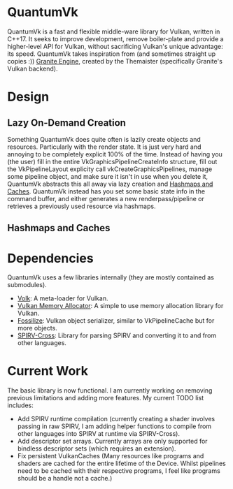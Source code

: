 # QuantumVk
QuantumVk is a fast and flexible middle-ware library for Vulkan, written in C++17. It seeks to improve
development, remove boiler-plate and provide a higher-level API for Vulkan, without sacrificing Vulkan's unique advantage: its speed.
QuantumVk takes inspiration from (and sometimes straight up copies :)) [Granite Engine](https://github.com/Themaister/Granite), created by the Themaister
(specifically Granite's Vulkan backend).

# Design

## Lazy On-Demand Creation
Something QuantumVk does quite often is lazily create objects and resources. Particularly with the render state. It is just very hard and annoying to be
completely explicit 100% of the time. Instead of having you (the user) fill in the entire VkGraphicsPipelineCreateInfo structure, fill out the VkPipelineLayout
explicity call vkCreateGraphicsPipelines, manage some pipeline object, and make sure it isn't in use when you delete it, QuantumVk abstracts this all away via 
lazy creation and [Hashmaps and Caches](#Hashmaps-and-Caches). QuantumVk instead has you set some basic state info in the command buffer, and either generates a
new renderpass/pipeline or retrieves a previously used resource via hashmaps.

## Hashmaps and Caches


# Dependencies
QuantumVk uses a few libraries internally (they are mostly contained as submodules).

- [Volk](https://github.com/zeux/volk): A meta-loader for Vulkan.
- [Vulkan Memory Allocator](https://github.com/GPUOpen-LibrariesAndSDKs/VulkanMemoryAllocator): A simple to use memory allocation library for Vulkan.
- [Fossilize](https://github.com/ValveSoftware/Fossilize): Vulkan object serializer, similar to VkPipelineCache but for more objects.
- [SPIRV-Cross](https://github.com/KhronosGroup/SPIRV-Cross): Library for parsing SPIRV and converting it to and from other languages.

# Current Work
The basic library is now functional. I am currently working on removing previous limitations and adding more features.
My current TODO list includes:

- Add SPIRV runtime compilation (currently creating a shader involves passing in raw SPIRV, I am adding helper functions to compile from other languages into SPIRV at runtime via SPIRV-Cross).
- Add descriptor set arrays. Currently arrays are only supported for bindless descriptor sets (which requires an extension).
- Fix persistent VulkanCaches (Many resources like programs and shaders are cached for the entire lifetime of the Device. Whilst pipelines need to be cached with their respective programs, I feel like programs should be a handle not a cache.)
